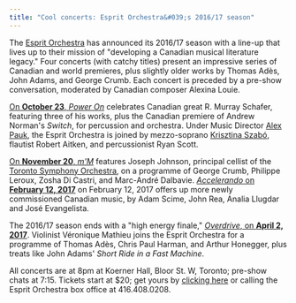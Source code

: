 ```yaml
---
title: "Cool concerts: Esprit Orchestra&#039;s 2016/17 season"
---
```


The [Esprit Orchestra](/scene/companies/esprit-orchestra/) has announced its 2016/17 season with a line-up that lives up to their mission of "developing a Canadian musical literature legacy." Four concerts (with catchy titles) present an impressive series of Canadian and world premieres, plus slightly older works by Thomas Adès, John Adams, and George Crumb. Each concert is preceded by a pre-show conversation, moderated by Canadian composer Alexina Louie.

[On **October 23**, *Power On*](http://www.espritorchestra.com/buytickets/concert1.html) celebrates Canadian great R. Murray Schafer, featuring three of his works, plus the Canadian premiere of Andrew Norman's *Switch*, for percussion and orchestra. Under Music Director [Alex Pauk](http://www.espritorchestra.com/aboutus/alexpauk.html), the Esprit Orchestra is joined by mezzo-soprano [Krisztina Szabó](/scene/people/krisztina-szabo/), flautist Robert Aitken, and percussionist Ryan Scott.

[On **November 20**, *m'M*](http://www.espritorchestra.com/buytickets/concert2.html) features Joseph Johnson, principal cellist of the [Toronto Symphony Orchestra](/scene/companies/toronto-symphony-orchestra/), on a programme of George Crumb, Philippe Leroux, Zosha Di Castri, and Marc-André Dalbavie. [*Accelerando* on **February 12, 2017**](http://www.espritorchestra.com/buytickets/concert3.html) on February 12, 2017 offers up more newly commissioned Canadian music, by Adam Scime, John Rea, Analia Llugdar and José Evangelista.

The 2016/17 season ends with a "high energy finale," [*Overdrive*, on **April 2, 2017**](http://www.espritorchestra.com/buytickets/concert4.html). Violinist Véronique Mathieu joins the Esprit Orchestra for a programme of Thomas Adès, Chris Paul Harman, and Arthur Honegger, plus treats like John Adams' *Short Ride in a Fast Machine*.

All concerts are at 8pm at Koerner Hall, Bloor St. W, Toronto; pre-show chats at 7:15. Tickets start at $20; get yours by [clicking here](http://www.espritorchestra.com/buytickets/) or calling the Esprit Orchestra box office at 416.408.0208.

